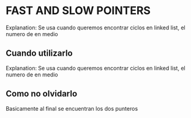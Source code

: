 
# FAST AND SLOW POINTERS

Explanation: Se usa cuando queremos encontrar ciclos en linked list, el numero de en medio 


## Cuando utilizarlo
Explanation: Se usa cuando queremos encontrar ciclos en linked list, el numero de en medio 

## Como no olvidarlo
Basicamente al final se encuentran los dos punteros



